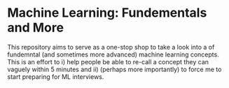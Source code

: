 # Machine Learning: Fundementals and More

This repository aims to serve as a one-stop shop to take a look into a of fundemntal (and sometimes more advanced) machine learning concepts. This is an effort to i) help people be able to re-call a concept they can vaguely within 5 minutes and ii) (perhaps more importantly) to force me to start preparing for ML interviews.





